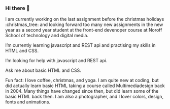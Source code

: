 ### Hi there 👋


<p> I am currently working on the last assignment before the christmas holidays :christmas_tree: and looking forward too many new assignments in the new year as a second year student at the front-end devenoper course at Noroff School of technology and digital media.</p> 
<p>  I’m currently learning javascript and REST api and practising my skills in HTML and CSS.</p> 
<p>  I’m looking for help with javascript and REST api.</p> 
</p> Ask me about basic HTML and CSS.</p> 
 </p> Fun fact: I love coffee, christmas, and yoga. I am quite new at coding, but did actually learn basic HTML taking a course called Multimediadesign back in 2004. Many things have changed since then, but did learn some of the basic HTML back then.
 I am also a photographer, and I lover colors, design, fonts and animations.
</p>  
